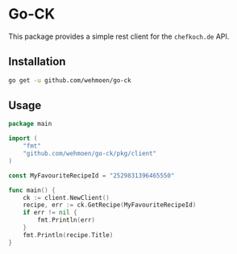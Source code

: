 # Go-CK

This package provides a simple rest client for the `chefkoch.de` API.

## Installation

```bash
go get -u github.com/wehmoen/go-ck
```

## Usage

```go
package main

import (
	"fmt"
	"github.com/wehmoen/go-ck/pkg/client"
)

const MyFavouriteRecipeId = "2529831396465550"

func main() {
	ck := client.NewClient()
	recipe, err := ck.GetRecipe(MyFavouriteRecipeId)
	if err != nil {
		fmt.Println(err)
	}
	fmt.Println(recipe.Title)
}
```
